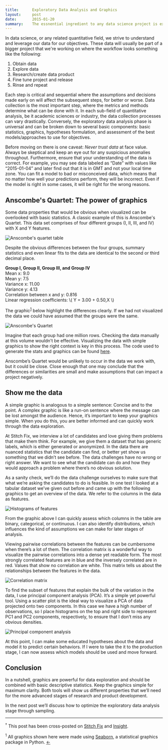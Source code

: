 ```yaml
---
title:      Exploratory Data Analysis and Graphics 
layout:     post
date:       2015-01-20
summary:    The essnential ingredient to any data science project is exploratory data analysis. It is comprised of the following operations to better understand new data - basic stats, graphics, hypotheses formulation and assessment of the best models/models to use. Here we discuss the importance of graphics while exploring data.   
---
```


In data science, or any related quantitative field, we strive to understand and leverage our data for our objectives. These data will usually be part of a bigger project that we're working on where the workflow looks something like the following:

1. Obtain data
2. Explore data
3. Research/create data product
4. Fine tune project and release
5. Rinse and repeat

Each step is critical and sequential where the assumptions and decisions made early on will affect the subsequent steps, for better or worse. Data collection is the most important step, where the metrics and methods determine what can be done with it. In each sub-field of quantitative analysis, be it academic sciences or industry, the data collection processes can vary drastically. Conversely, the exploratory data analysis phase is universal and can be broken down to several basic components: basic statistics, graphics, hypotheses formulation, and assessment of the best models/approaches to use for objectives.

Before moving on there is one caveat: *Never trust data* at face value. Always be skeptical and keep an eye out for any suspicious anomalies throughout. Furthermore, ensure that your understanding of the data is correct. For example, you may see data labeled as “Date” with values like “2015-01-04” and later find out that it is in GMT and not your local time zone. You can fit a model to bad or misconceived data, which means that no matter how well your predictions perform, they will be incorrect. Even if the model is right in some cases, it will be right for the wrong reasons.

## Anscombe's Quartet: The power of graphics
Some data properties that would be obvious when visualized can be overlooked with basic statistics. A classic example of this is Anscombe's Quartet. This data set comprises of four different groups (I, II, III, and IV) with X and Y features.

![Anscombe's quartet table](/assets/anscombes_quartet_table.png)

Despite the obvious differences between the four groups, summary statistics and even linear fits to the data are identical to the second or third decimal place. 

**Group I, Group II, Group III, and Group IV**<br />
Mean x: 9.0<br />
Mean y: 7.5<br />
Variance x: 11.00<br />
Variance y: 4.13<br />
Correlation between x and y: 0.816<br />
Linear regression coefficients: \\( Y = 3.00 + 0.50\,X \\) <br />

<a name="footnote1-return"></a>The graphic<sup><a href="#footnote1">1</a></sup> below highlight the differences clearly. If we had not visualized the data we could have assumed that the groups were the same.

![Anscombe's Quartet](/assets/anscombes_quartet_graphic.png)

Imagine that each group had one million rows. Checking the data manually at this volume wouldn’t be effective. Visualizing the data with simple graphics to show the right context is key in this process. The code used to generate the stats and graphics can be found [here](https://gist.github.com/ebressert/f7a969339ccec94138d4).

Anscombe’s Quartet would be unlikely to occur in the data we work with, but it could be close. Close enough that one may conclude that the differences or similarities are small and make assumptions that can impact a project negatively. 

## Show me the data
A simple graphic is analogous to a simple sentence: Concise and to the point. A complex graphic is like a run-on sentence where the message can be lost amongst the audience. Hence, it’s important to keep your graphics simple. When you do this, you are better informed and can quickly work through the data exploration. 

At Stitch Fix, we interview a lot of candidates and love giving them problems that make them think. For example, we give them a dataset that has generic labels, which is either generated or anonymized. In the data there are nuanced statistics that the candidate can find, or better yet show us something that we didn’t see before. The data challenges have no wrong or right answer. We want to see what the candidate can do and how they would approach a problem where there’s no obvious solution. 

As a sanity check, we’ll  do the data challenge ourselves to make sure that what we’re asking the candidates to do is feasible. In one test I looked at a tabular dataset we’ve given out before and came up with the following graphics to get an overview of the data. We refer to the columns in the data as features. 

![Histograms of features](/assets/hists.png)

From the graphic above  I can quickly assess which columns in the table are binary, categorical, or continuous. I can also identify distributions, which influences the kind of assumptions we can make for later stages of analysis.

Viewing pairwise correlations between the features can be cumbersome when there’s a lot of them. The correlation matrix is a wonderful way to visualize the pairwise correlations into a dense yet readable form. The most strongly correlated features are in blue and the inversely correlated are in red. Values that show no correlation are white. This matrix tells us about the relationships between the features in the data.

![Correlation matrix](/assets/correlation_matrix.png)

To find the subset of features that explain the bulk of the variation in the data, I use principal component analysis (PCA). It’s a simple yet powerful tool. Using a scatter plot is the ideal way to visualize a PCA of data projected onto two components. In this case we have a high number of observations, so I place histograms on the top and right side to represent PC1 and PC2 components, respectively, to ensure that I don’t miss any obvious densities. 

![Principal component analysis](/assets/pca.png)

At this point, I can make some educated hypotheses about the data and model it to predict certain behaviors. If I were to take the it to the production stage, I can now assess which models should be used and move forward. 

## Conclusion
In a nutshell, graphics are powerful for data exploration and should be combined with basic descriptive statistics. Keep the graphics simple for maximum clarity. Both tools will show us different properties that we’ll need for the more advanced stages of research and product development.

In the next post we’ll discuss how to optimize the exploratory data analysis stage through sampling.

----
<sup>&#8224;</sup>
This post has been cross-posted on [Stitch Fix](http://technology.stitchfix.com/blog/index.html) and [Insight](http://www.insightdatascience.com/blog/).

<a name="footnote1"></a>
<sup>1</sup>
All graphics shown here were made using [Seaborn](http://web.stanford.edu/~mwaskom/software/seaborn/index.html), a statistical graphics package in Python.
<a href="#footnote1-return">&larr;</a>
